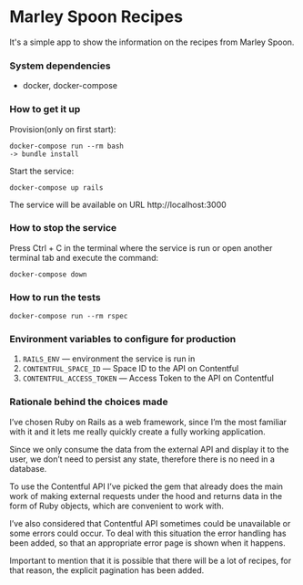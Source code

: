 # Marley Spoon Recipes

It's a simple app to show the information on the recipes from Marley Spoon.

### System dependencies
- docker, docker-compose

### How to get it up
Provision(only on first start):
```
docker-compose run --rm bash
-> bundle install
```

Start the service:
```
docker-compose up rails
```
The service will be available on URL http://localhost:3000

### How to stop the service
Press Ctrl + C in the terminal where the service is run or open another terminal tab and execute the command:
```
docker-compose down
```

### How to run the tests
```
docker-compose run --rm rspec
```

### Environment variables to configure for production
1. `RAILS_ENV` — environment the service is run in
1. `CONTENTFUL_SPACE_ID` — Space ID to the API on Contentful
1. `CONTENTFUL_ACCESS_TOKEN` — Access Token to the API on Contentful


### Rationale behind the choices made
I’ve chosen Ruby on Rails as a web framework, since I’m the most familiar with it and it lets me really quickly create a fully working application.

Since we only consume the data from the external API and display it to the user, we don’t need to persist any state, therefore there is no need in a database.

To use the Contentful API I’ve picked the gem that already does the main work of making external requests under the hood and returns data in the form of Ruby objects, which are convenient to work with.

I’ve also considered that Contentful API sometimes could be unavailable or some errors could occur. To deal with this situation the error handling has been added, so that an appropriate error page is shown when it happens.

Important to mention that it is possible that there will be a lot of recipes, for that reason, the explicit pagination has been added.

